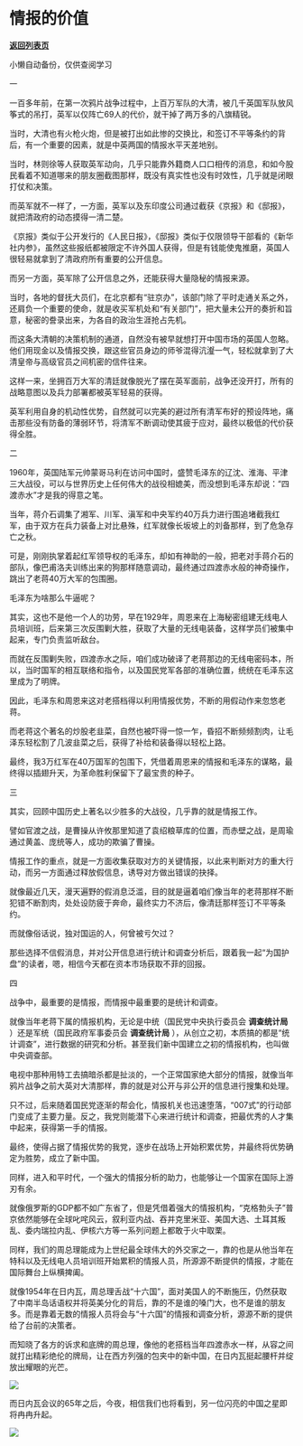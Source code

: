 # 情报的价值

[**返回列表页**](/gzh/政事堂2019)

小懒自动备份，仅供查阅学习

  

一

  

一百多年前，在第一次鸦片战争过程中，上百万军队的大清，被几千英国军队放风筝式的吊打，英军以仅阵亡69人的代价，就干掉了两万多的八旗精锐。

  

当时，大清也有火枪火炮，但是被打出如此惨的交换比，和签订不平等条约的背后，有一个重要的因素，就是中英两国的情报水平天差地别。

  

当时，林则徐等人获取英军动向，几乎只能靠外籍商人口口相传的消息，和如今股民看着不知道哪来的朋友圈截图那样，既没有真实性也没有时效性，几乎就是闭眼打仗和决策。

  

而英军就不一样了，一方面，英军以及东印度公司通过截获《京报》和《邸报》，就把清政府的动态摸得一清二楚。

  

《京报》类似于公开发行的《人民日报》，《邸报》类似于仅限领导干部看的《新华社内参》，虽然这些报纸都被限定不许外国人获得，但是有钱能使鬼推磨，英国人很轻易就拿到了清政府所有重要的公开信息。

  

而另一方面，英军除了公开信息之外，还能获得大量隐秘的情报来源。

  

当时，各地的督抚大员们，在北京都有“驻京办”，该部门除了平时走通关系之外，还肩负一个重要的使命，就是收买军机处和“有关部门”，把大量未公开的奏折和旨意，秘密的誊录出来，为各自的政治生涯抢占先机。

  

而这条大清朝的决策机制的通道，自然没有被早就想打开中国市场的英国人忽略。他们用现金以及情报交换，跟这些官员身边的师爷混得沆瀣一气，轻松就拿到了大清皇帝与高级官员之间机密的信件往来。

  

这样一来，坐拥百万大军的清廷就像脱光了摆在英军面前，战争还没开打，所有的战略意图以及兵力部署都被英军轻易的获得。

  

英军利用自身的机动性优势，自然就可以完美的避过所有清军布好的预设阵地，痛击那些没有防备的薄弱环节，将清军不断调动使其疲于应对，最终以极低的代价获得全胜。

  

  

二

  

1960年，英国陆军元帅蒙哥马利在访问中国时，盛赞毛泽东的辽沈、淮海、平津三大战役，可以与世界历史上任何伟大的战役相媲美，而没想到毛泽东却说：“四渡赤水”才是我的得意之笔。

  

当年，蒋介石调集了湘军、川军、滇军和中央军约40万兵力进行围追堵截我红军，由于双方在兵力装备上对比悬殊，红军就像长坂坡上的刘备那样，到了危急存亡之秋。

  

可是，刚刚执掌着起红军领导权的毛泽东，却如有神助的一般，把老对手蒋介石的部队，像巴甫洛夫训练出来的狗那样随意调动，最终通过四渡赤水般的神奇操作，跳出了老蒋40万大军的包围圈。

  

毛泽东为啥那么牛逼呢？

  

其实，这也不是他一个人的功劳，早在1929年，周恩来在上海秘密组建无线电人员培训班，后来第三次反围剿大胜，获取了大量的无线电装备，这样学员们被集中起来，专门负责监听敌台。

  

而就在反围剿失败，四渡赤水之际，咱们成功破译了老蒋那边的无线电密码本，所以，当时国军的相互联络和指令，以及国民党军各部的准确位置，统统在毛泽东这里成为了明牌。

  

因此，毛泽东和周恩来这对老搭档得以利用情报优势，不断的用假动作来忽悠老蒋。

  

而老蒋这个著名的炒股老韭菜，自然也被吓得一惊一乍，昏招不断频频割肉，让毛泽东轻松割了几波韭菜之后，获得了补给和装备得以轻松上路。

  

最终，我3万红军在40万国军的包围下，凭借着周恩来的情报和毛泽东的谋略，最终得以插翅升天，为革命胜利保留下了最宝贵的种子。

  

  

三

  

其实，回顾中国历史上著名以少胜多的大战役，几乎靠的就是情报工作。

  

譬如官渡之战，是曹操从许攸那里知道了袁绍粮草库的位置，而赤壁之战，是周瑜通过黄盖、庞统等人，成功的欺骗了曹操。

  

情报工作的重点，就是一方面收集获取对方的关键情报，以此来判断对方的重大行动，而另一方面通过释放假信息，诱导对方做出错误的抉择。

  

就像最近几天，漫天遍野的假消息泛滥，目的就是逼着咱们像当年的老蒋那样不断犯错不断割肉，处处设防疲于奔命，最终实力不济后，像清廷那样签订不平等条约。

  

而就像俗话说，独对国运的人，何曾被亏欠过？

  

那些选择不信假消息，并对公开信息进行统计和调查分析后，跟着我一起“为国护盘”的读者，嗯，相信今天都在资本市场获取不菲的回报。

  

  

四

  

战争中，最重要的是情报，而情报中最重要的是统计和调查。

  

就像当年老蒋下属的情报机构，无论是中统（国民党中央执行委员会 **调查统计局** ）还是军统（国民政府军事委员会 **调查统计局**
），从创立之初，本质搞的都是“统计调查”，进行数据的研究和分析。甚至我们新中国建立之初的情报机构，也叫做中央调查部。

  

电视中那种用特工去搞暗杀都是扯淡的，一个正常国家绝大部分的情报，就像当年鸦片战争之前大英对大清那样，靠的就是对公开与非公开的信息进行搜集和处理。  

  

只不过，后来随着国民党逐渐的帮会化，情报机关也迅速堕落，“007式”的行动部门变成了主要力量。反之，我党则能潜下心来进行统计和调查，把最优秀的人才集中起来，获得第一手的情报。

  

最终，使得占据了情报优势的我党，逐步在战场上开始积累优势，并最终将优势确定为胜势，成立了新中国。

  

同样，进入和平时代，一个强大的情报分析的助力，也能够让一个国家在国际上游刃有余。

  

就像俄罗斯的GDP都不如广东省了，但是凭借着强大的情报机构，“克格勃头子”普京依然能够在全球叱咤风云，叙利亚内战、吞并克里米亚、美国大选、土耳其叛乱、委内瑞拉内乱、伊核六方等一系列问题上都敢于火中取栗。

  

同样，我们的周总理能成为上世纪最全球伟大的外交家之一，靠的也是从他当年在特科以及无线电人员培训班开始累积的情报人员，所源源不断提供的情报，才能在国际舞台上纵横捭阖。

  

就像1954年在日内瓦，周总理舌战“十六国”，面对美国人的不断施压，仍然获取了中南半岛话语权并将英美分化的背后，靠的不是谁的嗓门大，也不是谁的朋友多。而是靠着无数的情报人员将会与“十六国”的情报和调查分析，源源不断的提供给了台前的决策者。

  

而知晓了各方的诉求和底牌的周总理，像他的老搭档当年四渡赤水一样，从容之间就打出精彩绝伦的牌局，让在西方列强的包夹中的新中国，在日内瓦挺起腰杆并绽放出耀眼的光芒。

  

![](https://mmbiz.qpic.cn/mmbiz_jpg/rxhS23yu8cNN59Dre0KvHRV8EXdzandv8C0Z2K1hiaoqm3GL2XiaNrzZ92PRBA5HDicQBwicOakd13O8qUKldDNorw/640?wx_fmt=jpeg)

  

而日内瓦会议的65年之后，今夜，相信我们也将看到，另一位闪亮的中国之星即将冉冉升起。

  

![](https://mmbiz.qpic.cn/mmbiz_jpg/rxhS23yu8cMiatPvp0VIcSMibKUkTa4icp7AVT3HXAXydE25AT4ExJ5oTmvpq95aKo2xxu1XaJODX39BQVsSMxlvg/640?wx_fmt=jpeg)

